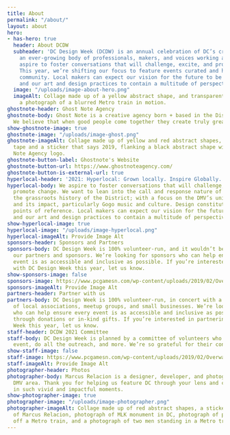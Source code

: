 ```yaml
---
title: About
permalink: "/about/"
layout: about
hero:
- has-hero: true
  header: About DCDW
  subheader: 'DC Design Week (DCDW) is an annual celebration of DC’s creative community:
    an ever-growing body of professionals, makers, and voices working across disciplines.  We
    aspire to foster conversations that will challenge, excite, and promote change.
    This year, we’re shifting our focus to feature events curated and hosted by our
    community. Local makers can expect our vision for the future to be pluralistic
    and our art and design practices to contain a multitude of perspectives and experiences.'
  image: "/uploads/image-about-hero.png"
  imageAlt: Collage made up of a yellow abstract shape, and transparent tape flanking
    a photograph of a blurred Metro train in motion.
ghostnote-header: Ghost Note Agency
ghostnote-body: Ghost Note is a creative agency born + based in the District of Columbia.
  We believe that when good people come together they create truly great things.
show-ghostnote-image: true
ghostnote-image: "/uploads/image-ghost.png"
ghostnote-imageAlt: Collage made up of yellow and red abstract shapes, transparent
  tape and a sticker that says 2019, flanking a black abstract shape with the Ghost
  Note Agency logo.
ghostnote-button-label: Ghostnote's Website
ghostnote-button-url: https://www.ghostnoteagency.com/
ghostnote-button-is-external-url: true
hyperlocal-header: '2021: Hyperlocal: Grown locally. Inspire Globally.'
hyperlocal-body: We aspire to foster conversations that will challenge, excite, and
  promote change. We want to lean into the call and response nature of design and
  the grassroots history of the District; with a focus on the DMV’s unique local flavor
  and its impact, particularly Gogo music and culture. Design constitutes different
  points of reference. Local makers can expect our vision for the future to be pluralistic
  and our art and design practices to contain a multitude of perspectives and experiences.
show-hyperlocal-image: true
hyperlocal-image: "/uploads/image-hyperlocal.png"
hyperlocal-imageAlt: Provide Image Alt
sponsors-header: Sponsors and Partners
sponsors-body: DC Design Week is 100% volunteer-run, and it wouldn’t be the same without
  our partners and sponsors. We’re looking for sponsors who can help ensure every
  event is as accessible and inclusive as possible. If you’re interested in partnering
  with DC Design Week this year, let us know.
show-sponsors-image: false
sponsors-image: https://www.pcgamesn.com/wp-content/uploads/2019/02/Overwatch-Baptiste-Abilities.jpg
sponsors-imageAlt: Provide Image Alt
partners-header: Partner with us
partners-body: DC Design Week is 100% volunteer-run, in concert with a consortium
  of local associations, meetup groups, and small businesses. We’re looking for sponsors
  who can help ensure every event is as accessible and inclusive as possible, whether
  through donations or in-kind gifts. If you’re interested in partnering with DC Design
  Week this year, let us know.
staff-header: DCDW 2021 Committee
staff-body: DC Design Week is planned by a committee of volunteers who help plan each
  event, do all the outreach, and more. We’re so grateful for their contributions.
show-staff-image: false
staff-image: https://www.pcgamesn.com/wp-content/uploads/2019/02/Overwatch-Baptiste-Abilities.jpg
staff-imageAlt: Provide Image Alt
photographer-header: Photos
photographer-body: Marcus Relacion is a designer, developer, and photographer in the
  DMV area. Thank you for helping us feature DC through your lens and capturing hyperlocal
  in such vivid and impactful moments.
show-photographer-image: true
photographer-image: "/uploads/image-photographer.png"
photographer-imageAlt: Collage made up of red abstract shapes, a sticker with a photograph
  of Marcus Relacion, photograph of MLK monument in DC, photograph of people getting
  off a Metro train, and a photograph of two men standing in a Metro train doorway.
---
```


